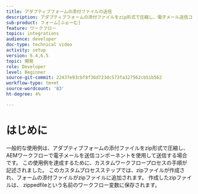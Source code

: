 ```yaml
---
title: アダプティブフォームの添付ファイルの送信
description: アダプティブフォームの添付ファイルをzip形式で圧縮し、電子メール送信コンポーネントを使用して送信する
sub-product: フォーム[ふぉーむ]
feature: ワークフロー
topics: integrations
audience: developer
doc-type: technical video
activity: setup
version: 6.4,6.5
topic: 開発
role: Developer
level: Beginner
source-git-commit: 22437e93cbf8f36d723dc573fa327562cb51b562
workflow-type: tm+mt
source-wordcount: '83'
ht-degree: 4%

---
```



# はじめに


一般的な使用例は、アダプティブフォームの添付ファイルをzip形式で圧縮し、AEMワークフローで電子メールを送信コンポーネントを使用して送信する場合です。 この使用例を達成するために、カスタムワークフロープロセスの手順が記述されました。 このカスタムプロセスステップでは、zipファイルが作成され、フォームの添付ファイルがzipファイルに追加されます。 作成したzipファイルは、 zippedfileという名前のワークフロー変数に保存されます。

